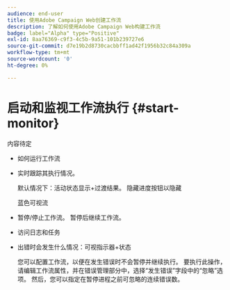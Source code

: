 ```yaml
---
audience: end-user
title: 使用Adobe Campaign Web创建工作流
description: 了解如何使用Adobe Campaign Web构建工作流
badge: label="Alpha" type="Positive"
exl-id: 8aa76369-c9f3-4c5b-9a51-101b239727e6
source-git-commit: d7e19b2d8730cacbbff1ad42f1956b32c84a309a
workflow-type: tm+mt
source-wordcount: '0'
ht-degree: 0%

---
```


# 启动和监视工作流执行 {#start-monitor}

内容待定

* 如何运行工作流
* 实时跟踪其执行情况。

   默认情况下：活动状态显示+过渡结果。 隐藏进度按钮以隐藏

   蓝色可视流

* 暂停/停止工作流。 暂停后继续工作流。
* 访问日志和任务
* 出错时会发生什么情况：可视指示器+状态

   <!--to reformulate-->您可以配置工作流，以便在发生错误时不会暂停并继续执行。 要执行此操作，请编辑工作流属性，并在错误管理部分中，选择“发生错误”字段中的“忽略”选项。 然后，您可以指定在暂停进程之前可忽略的连续错误数。